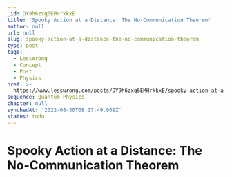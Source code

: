 ```yaml
---
_id: DY9h6zxq6EMHrkkxE
title: 'Spooky Action at a Distance: The No-Communication Theorem'
author: null
url: null
slug: spooky-action-at-a-distance-the-no-communication-theorem
type: post
tags:
  - LessWrong
  - Concept
  - Post
  - Physics
href: >-
  https://www.lesswrong.com/posts/DY9h6zxq6EMHrkkxE/spooky-action-at-a-distance-the-no-communication-theorem
sequence: Quantum Physics
chapter: null
synchedAt: '2022-08-30T08:17:49.909Z'
status: todo
---
```


# Spooky Action at a Distance: The No-Communication Theorem
